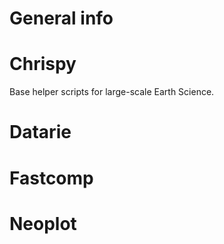 # General info

# Chrispy

Base helper scripts for large-scale Earth Science.

# Datarie

# Fastcomp

# Neoplot
